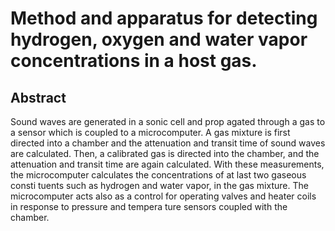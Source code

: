 # Method and apparatus for detecting hydrogen, oxygen and water vapor concentrations in a host gas.

## Abstract
Sound waves are generated in a sonic cell and prop agated through a gas to a sensor which is coupled to a microcomputer. A gas mixture is first directed into a chamber and the attenuation and transit time of sound waves are calculated. Then, a calibrated gas is directed into the chamber, and the attenuation and transit time are again calculated. With these measurements, the microcomputer calculates the concentrations of at last two gaseous consti tuents such as hydrogen and water vapor, in the gas mixture. The microcomputer acts also as a control for operating valves and heater coils in response to pressure and tempera ture sensors coupled with the chamber.